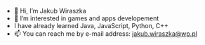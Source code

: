- 👋 Hi, I’m Jakub Wiraszka
- 👀 I’m interested in games and apps developement
- I have already learned Java, JavaScript, Python, C++
- 📫 You can reach me by e-mail address: jakub.wiraszka@wp.pl
